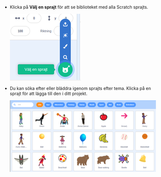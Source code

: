 + Klicka på **Välj en sprajt** för att se biblioteket med alla Scratch sprajts.
    
    ![skärmdump](images/sprite-library.png)

+ Du kan söka efter eller bläddra igenom sprajts efter tema. Klicka på en sprajt för att lägga till den i ditt projekt.
    
    ![skärmdump](images/sprite-choose.png)